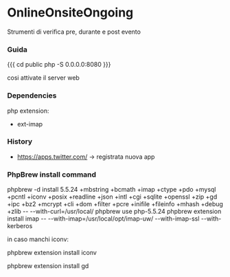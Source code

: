 # OnlineOnsiteOngoing
Strumenti di verifica pre, durante e post evento


### Guida

{{{
cd public 
php -S 0.0.0.0:8080
}}}

cosi attivate il server web 


### Dependencies

php extension:
 * ext-imap


### History

* https://apps.twitter.com/ -> registrata nuova app

 
 
### PhpBrew install command 

phpbrew -d install 5.5.24 +mbstring +bcmath +imap +ctype +pdo +mysql +pcntl +iconv +posix +readline +json +intl +cgi +sqlite +openssl +zip +gd +ipc +bz2 +mcrypt +cli +dom +filter +pcre +inifile +fileinfo +mhash +debug +zlib -- --with-curl=/usr/local/
phpbrew use php-5.5.24
phpbrew extension install imap -- --with-imap=/usr/local/opt/imap-uw/ --with-imap-ssl --with-kerberos

in caso manchi iconv: 

phpbrew extension install iconv

phpbrew extension install gd
